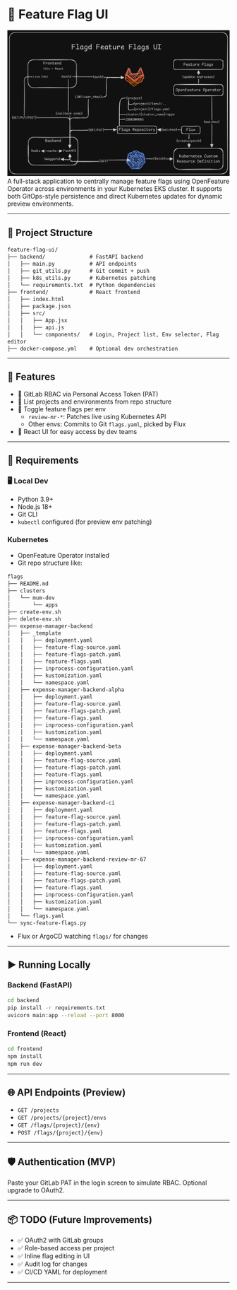# 🔧 Feature Flag UI
![alt text](architecture.png)
A full-stack application to centrally manage feature flags using OpenFeature Operator across environments in your Kubernetes EKS cluster. It supports both GitOps-style persistence and direct Kubernetes updates for dynamic preview environments.

---

## 📁 Project Structure

```
feature-flag-ui/
├── backend/              # FastAPI backend
│   ├── main.py           # API endpoints
│   ├── git_utils.py      # Git commit + push
│   ├── k8s_utils.py      # Kubernetes patching
│   └── requirements.txt  # Python dependencies
├── frontend/             # React frontend
│   ├── index.html
│   ├── package.json
│   ├── src/
│   │   ├── App.jsx
│   │   ├── api.js
│   │   └── components/   # Login, Project list, Env selector, Flag editor
├── docker-compose.yml    # Optional dev orchestration
```

---

## 🚀 Features

- 🔐 GitLab RBAC via Personal Access Token (PAT)
- 📁 List projects and environments from repo structure
- 🧪 Toggle feature flags per env
  - `review-mr-*`: Patches live using Kubernetes API
  - Other envs: Commits to Git `flags.yaml`, picked by Flux
- 🎨 React UI for easy access by dev teams

---

## 🔨 Requirements

### 🖥️ Local Dev
- Python 3.9+
- Node.js 18+
- Git CLI
- `kubectl` configured (for preview env patching)

### Kubernetes
- OpenFeature Operator installed
- Git repo structure like:
```
flags
├── README.md
├── clusters
│   └── mum-dev
│       └── apps
├── create-env.sh
├── delete-env.sh
├── expense-manager-backend
│   ├── _template
│   │   ├── deployment.yaml
│   │   ├── feature-flag-source.yaml
│   │   ├── feature-flags-patch.yaml
│   │   ├── feature-flags.yaml
│   │   ├── inprocess-configuration.yaml
│   │   ├── kustomization.yaml
│   │   └── namespace.yaml
│   ├── expense-manager-backend-alpha
│   │   ├── deployment.yaml
│   │   ├── feature-flag-source.yaml
│   │   ├── feature-flags-patch.yaml
│   │   ├── feature-flags.yaml
│   │   ├── inprocess-configuration.yaml
│   │   ├── kustomization.yaml
│   │   └── namespace.yaml
│   ├── expense-manager-backend-beta
│   │   ├── deployment.yaml
│   │   ├── feature-flag-source.yaml
│   │   ├── feature-flags-patch.yaml
│   │   ├── feature-flags.yaml
│   │   ├── inprocess-configuration.yaml
│   │   ├── kustomization.yaml
│   │   └── namespace.yaml
│   ├── expense-manager-backend-ci
│   │   ├── deployment.yaml
│   │   ├── feature-flag-source.yaml
│   │   ├── feature-flags-patch.yaml
│   │   ├── feature-flags.yaml
│   │   ├── inprocess-configuration.yaml
│   │   ├── kustomization.yaml
│   │   └── namespace.yaml
│   ├── expense-manager-backend-review-mr-67
│   │   ├── deployment.yaml
│   │   ├── feature-flag-source.yaml
│   │   ├── feature-flags-patch.yaml
│   │   ├── feature-flags.yaml
│   │   ├── inprocess-configuration.yaml
│   │   ├── kustomization.yaml
│   │   └── namespace.yaml
│   └── flags.yaml
└── sync-feature-flags.py
```
- Flux or ArgoCD watching `flags/` for changes

---

## ▶️ Running Locally

### Backend (FastAPI)
```bash
cd backend
pip install -r requirements.txt
uvicorn main:app --reload --port 8000
```

### Frontend (React)
```bash
cd frontend
npm install
npm run dev
```

---

## 🌐 API Endpoints (Preview)
- `GET /projects`
- `GET /projects/{project}/envs`
- `GET /flags/{project}/{env}`
- `POST /flags/{project}/{env}`

---

## 🛡️ Authentication (MVP)
Paste your GitLab PAT in the login screen to simulate RBAC. Optional upgrade to OAuth2.

---

## 📦 TODO (Future Improvements)
- ✅ OAuth2 with GitLab groups
- ✅ Role-based access per project
- ✅ Inline flag editing in UI
- ✅ Audit log for changes
- ✅ CI/CD YAML for deployment

---
